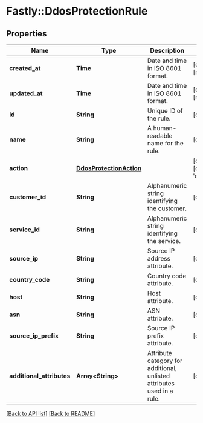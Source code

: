 # Fastly::DdosProtectionRule

## Properties

| Name | Type | Description | Notes |
| ---- | ---- | ----------- | ----- |
| **created_at** | **Time** | Date and time in ISO 8601 format. | [optional][readonly] |
| **updated_at** | **Time** | Date and time in ISO 8601 format. | [optional][readonly] |
| **id** | **String** | Unique ID of the rule. | [optional] |
| **name** | **String** | A human-readable name for the rule. | [optional] |
| **action** | [**DdosProtectionAction**](DdosProtectionAction.md) |  | [optional][default to &#39;default&#39;] |
| **customer_id** | **String** | Alphanumeric string identifying the customer. | [optional] |
| **service_id** | **String** | Alphanumeric string identifying the service. | [optional] |
| **source_ip** | **String** | Source IP address attribute. | [optional] |
| **country_code** | **String** | Country code attribute. | [optional] |
| **host** | **String** | Host attribute. | [optional] |
| **asn** | **String** | ASN attribute. | [optional] |
| **source_ip_prefix** | **String** | Source IP prefix attribute. | [optional] |
| **additional_attributes** | **Array&lt;String&gt;** | Attribute category for additional, unlisted attributes used in a rule. | [optional] |

[[Back to API list]](../../README.md#endpoints) [[Back to README]](../../README.md)


